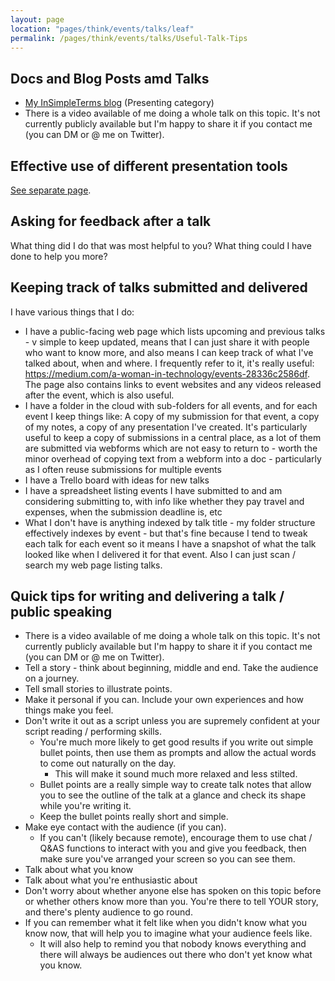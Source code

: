 ```yaml
---
layout: page
location: "pages/think/events/talks/leaf"
permalink: /pages/think/events/talks/Useful-Talk-Tips
---
```


## Docs and Blog Posts amd Talks

- [My InSimpleTerms blog](https://insimpleterms.blog/category/presenting) (Presenting category)
- There is a video available of me doing a whole talk on this topic. It's not currently publicly available but I'm happy to share it if you contact me (you can DM or @ me on Twitter).

## Effective use of different presentation tools

[See separate page](/pages/think/events/talks/Presentation-Tools).

## Asking for feedback after a talk

What thing did I do that was most helpful to you?
What thing could I have done to help you more?

## Keeping track of talks submitted and delivered

I have various things that I do:

- I have a public-facing web page which lists upcoming and previous talks - v simple to keep updated, means that I can just share it with people who want to know more, and also means I can keep track of what I've talked about, when and where. I frequently refer to it, it's really useful: https://medium.com/a-woman-in-technology/events-28336c2586df. The page also contains links to event websites and any videos released after the event, which is also useful.
- I have a folder in the cloud with sub-folders for all events, and for each event I keep things like: A copy of my submission for that event, a copy of my notes, a copy of any presentation I've created. It's particularly useful to keep a copy of submissions in a central place, as a lot of them are submitted via webforms which are not easy to return to - worth the minor overhead of copying text from a webform into a doc - particularly as I often reuse submissions for multiple events
- I have a Trello board with ideas for new talks
- I have a spreadsheet listing events I have submitted to and am considering submitting to, with info like whether they pay travel and expenses, when the submission deadline is, etc
- What I don't have is anything indexed by talk title - my folder structure effectively indexes by event - but that's fine because I tend to tweak each talk for each event so it means I have a snapshot of what the talk looked like when I delivered it for that event. Also I can just scan / search my web page listing talks.

## Quick tips for writing and delivering a talk / public speaking

- There is a video available of me doing a whole talk on this topic. It's not currently publicly available but I'm happy to share it if you contact me (you can DM or @ me on Twitter).
- Tell a story - think about beginning, middle and end. Take the audience on a journey.
- Tell small stories to illustrate points.
- Make it personal if you can. Include your own experiences and how things make you feel.
- Don't write it out as a script unless you are supremely confident at your script reading / performing skills. 
    - You're much more likely to get good results if you write out simple bullet points, then use them as prompts and allow the actual words to come out naturally on the day. 
        - This will make it sound much more relaxed and less stilted.
    - Bullet points are a really simple way to create talk notes that allow you to see the outline of the talk at a glance and check its shape while you're writing it.
    - Keep the bullet points really short and simple.
- Make eye contact with the audience (if you can).
    - If you can't (likely because remote), encourage them to use chat / Q&AS functions to interact with you and give you feedback, then make sure you've arranged your screen so you can see them.
- Talk about what you know
- Talk about what you're enthusiastic about
- Don't worry about whether anyone else has spoken on this topic before or whether others know more than you. You're there to tell YOUR story, and there's plenty audience to go round.
- If you can remember what it felt like when you didn't know what you know now, that will help you to imagine what your audience feels like.
    - It will also help to remind you that nobody knows everything and there will always be audiences out there who don't yet know what you know.
